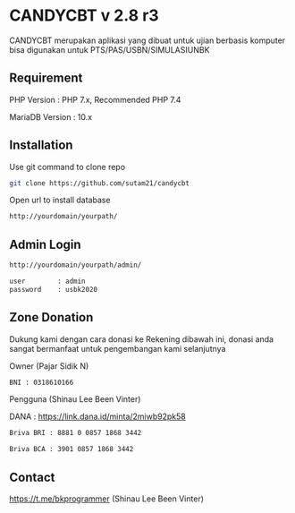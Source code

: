 # CANDYCBT v 2.8 r3
CANDYCBT merupakan aplikasi yang dibuat untuk ujian berbasis komputer
bisa digunakan untuk PTS/PAS/USBN/SIMULASIUNBK

## Requirement
PHP Version : PHP 7.x, Recommended PHP 7.4

MariaDB Version : 10.x

## Installation

Use git command to clone repo

```bash
git clone https://github.com/sutam21/candycbt
```

Open url to install database
```bash
http://yourdomain/yourpath/
```

## Admin Login

```bash
http://yourdomain/yourpath/admin/

user		: admin
password	: usbk2020
```

## Zone Donation
Dukung kami dengan cara donasi ke Rekening dibawah ini, donasi anda sangat bermanfaat untuk pengembangan kami selanjutnya

Owner (Pajar Sidik N)
```bash
BNI : 0318610166
```

Pengguna (Shinau Lee Been Vinter)

DANA : https://link.dana.id/minta/2miwb92pk58
```bash
Briva BRI : 8881 0 0857 1868 3442

Briva BCA : 3901 0857 1868 3442
```

## Contact
https://t.me/bkprogrammer (Shinau Lee Been Vinter)